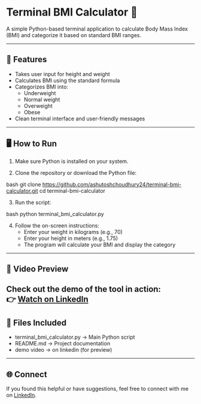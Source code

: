 # Terminal BMI Calculator 🧮

A simple Python-based terminal application to calculate Body Mass Index (BMI) and categorize it based on standard BMI ranges.

---

## 📌 Features

- Takes user input for height and weight
- Calculates BMI using the standard formula
- Categorizes BMI into:
  - Underweight
  - Normal weight
  - Overweight
  - Obese
- Clean terminal interface and user-friendly messages

---

## 🖥️ How to Run

1. Make sure Python is installed on your system.

2. Clone the repository or download the Python file:

   
bash
   git clone https://github.com/ashutoshchoudhury24/terminal-bmi-calculator.git 
   cd terminal-bmi-calculator


3. Run the script:

   
bash
   python terminal_bmi_calculator.py


4. Follow the on-screen instructions:
   - Enter your weight in kilograms (e.g., 70)
   - Enter your height in meters (e.g., 1.75)
   - The program will calculate your BMI and display the category

---

## 🎥 Video Preview

Check out the demo of the tool in action:  
👉 [Watch on LinkedIn](https://www.linkedin.com/posts/ashutosh-choudhury-33336b378_python-bmicalculator-beginnerproject-activity-7358540676076052482-O2d4?utm_source=share&utm_medium=member_desktop&rcm=ACoAAF1QVhcBVgwGPcS4_N4Uvz0fuLVOz7BtVf4)   
---

## 📂 Files Included

- terminal_bmi_calculator.py → Main Python script  
- README.md → Project documentation  
- demo video → on linkedin (for preview) 

---

## 🌐 Connect

If you found this helpful or have suggestions, feel free to connect with me on [LinkedIn](https://www.linkedin.com/in/ashutosh-choudhury-33336b378?lipi=urn%3Ali%3Apage%3Ad_flagship3_profile_view_base_contact_details%3BbVH5ITjxTRecOdrxGU5SgQ%3D%3D).
